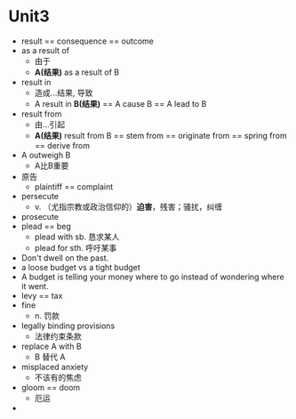 # Unit3

- result == consequence == outcome
- as a result of
    - 由于
    - **A(结果)** as a result of B
- result in
    - 造成...结果, 导致
    - A result in **B(结果)** == A cause B == A lead to B
- result from
    - 由...引起
    - **A(结果)** result from B == stem from == originate from == spring from == derive from
- A outweigh B
    - A比B重要
- 原告
    - plaintiff == complaint
- persecute
    - v. （尤指宗教或政治信仰的）**迫害**，残害；骚扰，纠缠
- prosecute
- plead == beg
    - plead with sb. 恳求某人
    - plead for sth. 呼吁某事
- Don't dwell on the past.
- a loose budget vs a tight budget
- A budget is telling your money where to go instead of wondering where it went.
- levy == tax
- fine
    - n. 罚款
- legally binding provisions
    - 法律约束条款
- replace A with B
    - B 替代 A
- misplaced anxiety
    - 不该有的焦虑
- gloom == doom
    - 厄运
- 
